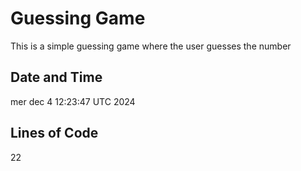 # Guessing Game
This is a simple guessing game where the user guesses the number 

## Date and Time
mer dec 4 12:23:47 UTC 2024

## Lines of Code
22
